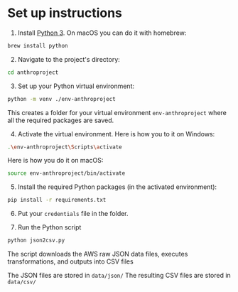 # Set up instructions

1. Install [Python 3](https://www.python.org/downloads/). On macOS you can do it with homebrew:
```bash
brew install python
```

2. Navigate to the project's directory:
```bash
cd anthroproject
```

3. Set up your Python virtual environment:
```bash
python -m venv ./env-anthroproject
```

This creates a folder for your virtual environment `env-anthroproject` where all the required packages are saved.

4. Activate the virtual environment. Here is how you to it on Windows:
```bash
.\env-anthroproject\Scripts\activate
```

Here is how you do it on macOS:
```bash
source env-anthroproject/bin/activate
```

5. Install the required Python packages (in the activated environment):

```bash
pip install -r requirements.txt
```

6. Put your `credentials` file in the folder.

7. Run the Python script 
```bash
python json2csv.py
```

The script downloads the AWS raw JSON data files, executes transformations, and outputs into CSV files

The JSON files are stored in `data/json/`
The resulting CSV files are stored in `data/csv/`

